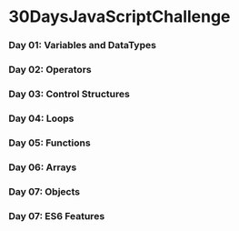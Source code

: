 # 30DaysJavaScriptChallenge

### Day 01: Variables and DataTypes <br>
### Day 02: Operators <br>
### Day 03: Control Structures <br>
### Day 04: Loops <br>
### Day 05: Functions <br>
### Day 06: Arrays <br>
### Day 07: Objects <br>
### Day 07: ES6 Features <br>
